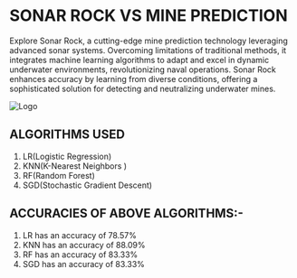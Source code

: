 
# SONAR ROCK VS MINE PREDICTION

Explore Sonar Rock, a cutting-edge mine prediction technology leveraging advanced sonar systems. Overcoming limitations of traditional methods, it integrates machine learning algorithms to adapt and excel in dynamic underwater environments, revolutionizing naval operations. Sonar Rock enhances accuracy by learning from diverse conditions, offering a sophisticated solution for detecting and neutralizing underwater mines.


![Logo](https://pub.aimind.so/building-a-rock-vs-mine-prediction-model-machine-learning-with-sonar-data-9dde7e8922dee)



## ALGORITHMS USED
1. LR(Logistic Regression)
2. KNN(K-Nearest Neighbors )
3. RF(Random Forest)
4. SGD(Stochastic Gradient Descent)


## ACCURACIES OF ABOVE ALGORITHMS:-
1. LR has an accuracy of 78.57%
2. KNN has an accuracy of 88.09%
3. RF has an accuracy of  83.33%
4. SGD has an accuracy of 83.33%
